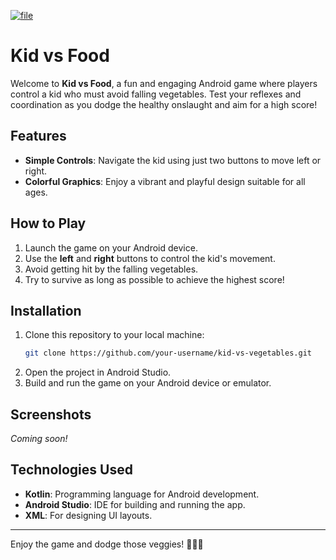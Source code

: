 <a href="https://ibb.co/BGMWQ5W"><img src="https://i.ibb.co/w7mGPFG/file.png" alt="file" border="0"></a>

# Kid vs Food

Welcome to **Kid vs Food**, a fun and engaging Android game where players control a kid who must avoid falling vegetables. Test your reflexes and coordination as you dodge the healthy onslaught and aim for a high score!

## Features
- **Simple Controls**: Navigate the kid using just two buttons to move left or right.
- **Colorful Graphics**: Enjoy a vibrant and playful design suitable for all ages.

## How to Play
1. Launch the game on your Android device.
2. Use the **left** and **right** buttons to control the kid's movement.
3. Avoid getting hit by the falling vegetables.
4. Try to survive as long as possible to achieve the highest score!

## Installation
1. Clone this repository to your local machine:
   ```bash
   git clone https://github.com/your-username/kid-vs-vegetables.git
   ```
2. Open the project in Android Studio.
3. Build and run the game on your Android device or emulator.

## Screenshots
*Coming soon!*

## Technologies Used
- **Kotlin**: Programming language for Android development.
- **Android Studio**: IDE for building and running the app.
- **XML**: For designing UI layouts.

---

Enjoy the game and dodge those veggies! 🥦🥕🍅
